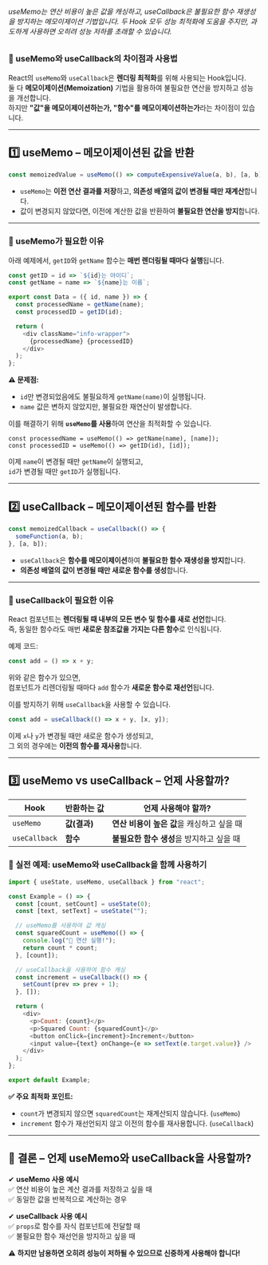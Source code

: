 ###### useMemo는 연산 비용이 높은 값을 캐싱하고, useCallback은 불필요한 함수 재생성을 방지하는 메모이제이션 기법입니다. 두 Hook 모두 성능 최적화에 도움을 주지만, 과도하게 사용하면 오히려 성능 저하를 초래할 수 있습니다.
### **🔹 useMemo와 useCallback의 차이점과 사용법**

React의 `useMemo`와 `useCallback`은 **렌더링 최적화**를 위해 사용되는 Hook입니다.  
둘 다 **메모이제이션(Memoization)** 기법을 활용하여 불필요한 연산을 방지하고 성능을 개선합니다.  
하지만 **"값"을 메모이제이션하는가, "함수"를 메모이제이션하는가**라는 차이점이 있습니다.

---

## **1️⃣ useMemo – 메모이제이션된 값을 반환**

```js
const memoizedValue = useMemo(() => computeExpensiveValue(a, b), [a, b]);
```

- `useMemo`는 **이전 연산 결과를 저장**하고, **의존성 배열의 값이 변경될 때만 재계산**합니다.
- 값이 변경되지 않았다면, 이전에 계산한 값을 반환하여 **불필요한 연산을 방지**합니다.

---

### **📌 useMemo가 필요한 이유**

아래 예제에서, `getID`와 `getName` 함수는 **매번 렌더링될 때마다 실행**됩니다.

```js
const getID = id => `${id}는 아이디`;
const getName = name => `${name}는 이름`;

export const Data = ({ id, name }) => {
  const processedName = getName(name);
  const processedID = getID(id);

  return (
    <div className="info-wrapper">
      {processedName} {processedID}
    </div>
  );
};
```

**⚠️ 문제점:**

- `id`만 변경되었음에도 불필요하게 `getName(name)`이 실행됩니다.
- `name` 값은 변하지 않았지만, 불필요한 재연산이 발생합니다.

이를 해결하기 위해 **`useMemo`를 사용**하여 연산을 최적화할 수 있습니다.

```
const processedName = useMemo(() => getName(name), [name]);
const processedID = useMemo(() => getID(id), [id]);
```

이제 `name`이 변경될 때만 `getName`이 실행되고,  
`id`가 변경될 때만 `getID`가 실행됩니다.

---

## **2️⃣ useCallback – 메모이제이션된 함수를 반환**

```js
const memoizedCallback = useCallback(() => {
  someFunction(a, b);
}, [a, b]);
```

- `useCallback`은 **함수를 메모이제이션**하여 **불필요한 함수 재생성을 방지**합니다.
- **의존성 배열의 값이 변경될 때만 새로운 함수를 생성**합니다.

---

### **📌 useCallback이 필요한 이유**

React 컴포넌트는 **렌더링될 때 내부의 모든 변수 및 함수를 새로 선언**합니다.  
즉, 동일한 함수라도 매번 **새로운 참조값을 가지는 다른 함수**로 인식됩니다.

예제 코드:

```js
const add = () => x + y;
```

위와 같은 함수가 있으면,  
컴포넌트가 리렌더링될 때마다 `add` 함수가 **새로운 함수로 재선언**됩니다.

이를 방지하기 위해 `useCallback`을 사용할 수 있습니다.

```js
const add = useCallback(() => x + y, [x, y]);
```

이제 `x`나 `y`가 변경될 때만 새로운 함수가 생성되고,  
그 외의 경우에는 **이전의 함수를 재사용**합니다.

---

## **3️⃣ useMemo vs useCallback – 언제 사용할까?**

| Hook          | 반환하는 값  | 언제 사용해야 할까?                        |
| ------------- | ------------ | ------------------------------------------ |
| `useMemo`     | **값(결과)** | **연산 비용이 높은 값**을 캐싱하고 싶을 때 |
| `useCallback` | **함수**     | **불필요한 함수 생성**을 방지하고 싶을 때  |

### **📌 실전 예제: useMemo와 useCallback을 함께 사용하기**

```js
import { useState, useMemo, useCallback } from "react";

const Example = () => {
  const [count, setCount] = useState(0);
  const [text, setText] = useState("");

  // useMemo를 사용하여 값 캐싱
  const squaredCount = useMemo(() => {
    console.log("🔄 연산 실행!");
    return count * count;
  }, [count]);

  // useCallback을 사용하여 함수 캐싱
  const increment = useCallback(() => {
    setCount(prev => prev + 1);
  }, []);

  return (
    <div>
      <p>Count: {count}</p>
      <p>Squared Count: {squaredCount}</p>
      <button onClick={increment}>Increment</button>
      <input value={text} onChange={e => setText(e.target.value)} />
    </div>
  );
};

export default Example;
```

**✅ 주요 최적화 포인트:**

- `count`가 변경되지 않으면 `squaredCount`는 재계산되지 않습니다. (`useMemo`)
- `increment` 함수가 재선언되지 않고 이전의 함수를 재사용합니다. (`useCallback`)

---

## **🎯 결론 – 언제 useMemo와 useCallback을 사용할까?**

✔ **useMemo 사용 예시**  
✅ 연산 비용이 높은 계산 결과를 저장하고 싶을 때  
✅ 동일한 값을 반복적으로 계산하는 경우

✔ **useCallback 사용 예시**  
✅ `props`로 함수를 자식 컴포넌트에 전달할 때  
✅ 불필요한 함수 재선언을 방지하고 싶을 때

⚠️ **하지만 남용하면 오히려 성능이 저하될 수 있으므로 신중하게 사용해야 합니다!**
